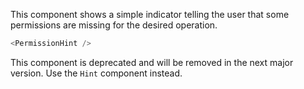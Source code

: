 This component shows a simple indicator telling the user that some permissions are missing for the desired operation.

```javascript
<PermissionHint />
```

This component is deprecated and will be removed in the next major version.
Use the `Hint` component instead.
